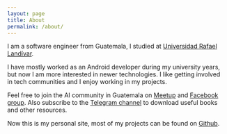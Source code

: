 ```yaml
---
layout: page  
title: About  
permalink: /about/  
---
```



I am a software engineer from Guatemala, I studied at [Universidad Rafael Landívar][url-link].

I have mostly worked as an Android developer during my university years, but now I am more interested in newer technologies.
I like getting involved in tech communities and I enjoy working in my  projects.

Feel free to join the AI community in Guatemala on [Meetup][meetup-link] and [Facebook group][facebook-link]. Also subscribe to the [Telegram channel][telegram-link] to download useful books and other resources.

Now this is my personal site, most of my projects can be found on [Github][github-link].


[url-link]: http://principal.url.edu.gt/  
[meetup-link]: https://www.meetup.com/es-ES/Inteligencia-Artificial-Guatemala/  
[facebook-link]: https://www.facebook.com/groups/2128669620689233/  
[telegram-link]: https://t.me/iaguate  
[github-link]: http://github.com/aldogatica123  
